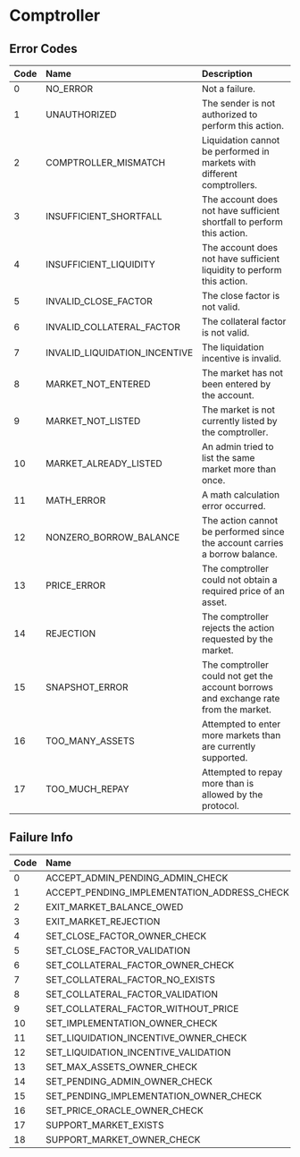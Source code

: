 # Comptroller

## Error Codes

| Code | Name | Description |
| :--- | :--- | :--- |
| 0 | NO\_ERROR | Not a failure. |
| 1 | UNAUTHORIZED | The sender is not authorized to perform this action. |
| 2 | COMPTROLLER\_MISMATCH | Liquidation cannot be performed in markets with different comptrollers. |
| 3 | INSUFFICIENT\_SHORTFALL | The account does not have sufficient shortfall to perform this action. |
| 4 | INSUFFICIENT\_LIQUIDITY | The account does not have sufficient liquidity to perform this action. |
| 5 | INVALID\_CLOSE\_FACTOR | The close factor is not valid. |
| 6 | INVALID\_COLLATERAL\_FACTOR | The collateral factor is not valid. |
| 7 | INVALID\_LIQUIDATION\_INCENTIVE | The liquidation incentive is invalid. |
| 8 | MARKET\_NOT\_ENTERED | The market has not been entered by the account. |
| 9 | MARKET\_NOT\_LISTED | The market is not currently listed by the comptroller. |
| 10 | MARKET\_ALREADY\_LISTED | An admin tried to list the same market more than once. |
| 11 | MATH\_ERROR | A math calculation error occurred. |
| 12 | NONZERO\_BORROW\_BALANCE | The action cannot be performed since the account carries a borrow balance. |
| 13 | PRICE\_ERROR | The comptroller could not obtain a required price of an asset. |
| 14 | REJECTION | The comptroller rejects the action requested by the market. |
| 15 | SNAPSHOT\_ERROR | The comptroller could not get the account borrows and exchange rate from the market. |
| 16 | TOO\_MANY\_ASSETS | Attempted to enter more markets than are currently supported. |
| 17 | TOO\_MUCH\_REPAY | Attempted to repay more than is allowed by the protocol. |

## Failure Info

| Code | Name |
| :--- | :--- |
| 0 | ACCEPT\_ADMIN\_PENDING\_ADMIN\_CHECK |
| 1 | ACCEPT\_PENDING\_IMPLEMENTATION\_ADDRESS\_CHECK |
| 2 | EXIT\_MARKET\_BALANCE\_OWED |
| 3 | EXIT\_MARKET\_REJECTION |
| 4 | SET\_CLOSE\_FACTOR\_OWNER\_CHECK |
| 5 | SET\_CLOSE\_FACTOR\_VALIDATION |
| 6 | SET\_COLLATERAL\_FACTOR\_OWNER\_CHECK |
| 7 | SET\_COLLATERAL\_FACTOR\_NO\_EXISTS |
| 8 | SET\_COLLATERAL\_FACTOR\_VALIDATION |
| 9 | SET\_COLLATERAL\_FACTOR\_WITHOUT\_PRICE |
| 10 | SET\_IMPLEMENTATION\_OWNER\_CHECK |
| 11 | SET\_LIQUIDATION\_INCENTIVE\_OWNER\_CHECK |
| 12 | SET\_LIQUIDATION\_INCENTIVE\_VALIDATION |
| 13 | SET\_MAX\_ASSETS\_OWNER\_CHECK |
| 14 | SET\_PENDING\_ADMIN\_OWNER\_CHECK |
| 15 | SET\_PENDING\_IMPLEMENTATION\_OWNER\_CHECK |
| 16 | SET\_PRICE\_ORACLE\_OWNER\_CHECK |
| 17 | SUPPORT\_MARKET\_EXISTS |
| 18 | SUPPORT\_MARKET\_OWNER\_CHECK |

